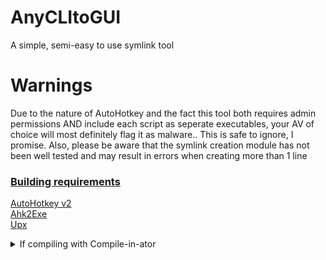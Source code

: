 # AnyCLItoGUI
A simple, semi-easy to use symlink tool

# Warnings
Due to the nature of AutoHotkey and the fact this tool both requires admin permissions AND include each script as seperate executables, your AV of choice will most definitely flag it as malware.. This is safe to ignore, I promise. Also, please be aware that the symlink creation module has not been well tested and may result in errors when creating more than 1 line

### <b><u>Building requirements</b></u>

[AutoHotkey v2](https://github.com/AutoHotkey/AutoHotkey/releases)
\
[Ahk2Exe](https://github.com/AutoHotkey/Ahk2Exe/releases)
\
[Upx](https://github.com/upx/upx/releases)

<details>
<summary>If compiling with Compile-in-ator</summary>

###### Use the following environment variables or you WILL encounter errors
`%AHK%` AutoHotkey

</details>
